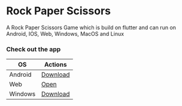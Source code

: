 # Rock Paper Scissors

A Rock Paper Scissors Game which is build on flutter and can run on Android, IOS, Web, Windows, MacOS and Linux

### Check out the app

| OS | Actions |
|----------|----------|
| Android   | [Download](https://drive.google.com/uc?export=download&id=1NTHMP30Cg7PM8l1y6tYWjS_CWr6u-9i7)   |
| Web   | [Open](https://rps.divcodes.in)   |
| Windows | [Download](https://drive.google.com/uc?export=download&id=1UExY3gyJfYw39Hk2DHZLuckhrD9RRfih)   |